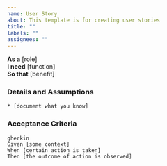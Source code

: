 ```yaml
---
name: User Story
about: This template is for creating user stories
title: ""
labels: ""
assignees: ""
---
```


**As a** [role]  
**I need** [function]  
**So that** [benefit]

### Details and Assumptions

    * [document what you know]

### Acceptance Criteria

    gherkin
    Given [some context]
    When [certain action is taken]
    Then [the outcome of action is observed]
